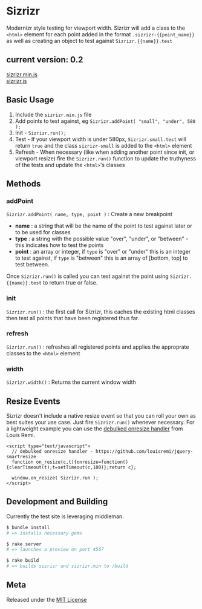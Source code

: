 Sizrizr
=======

Modernizr style testing for viewport width. Sizrizr will add a class to the `<html>` element for each point added in the format `.sizrizr-{{point_name}}` as well as creating an object to test against `Sizrizr.{{name}}.test`

## current version: 0.2

[sizrizr.min.js](https://github.com/stevenosloan/Sizrizr/edit/master/build/sizrizr.min.js)<br/>
[sizrizr.js](https://github.com/stevenosloan/Sizrizr/edit/master/build/sizrizr.js)

Basic Usage
-----------

1. Include the `sizrizr.min.js` file
2. Add points to test against, eg `Sizrizr.addPoint( "small", "under", 580 );`
3. Init - `Sizrizr.run();`
4. Test - If your viewport width is under 580px, `Sizrizr.small.test` will return `true` and the class `sizrizr-small` is added to the `<html>` element
5. Refresh - When necessary (like when adding another point since init, or viewport resize) fire the `Sizrizr.run()` function to update the truthyness of the tests and update the `<html>`'s classes


Methods
-------

### addPoint

`Sizrizr.addPoint( name, type, point )` : Create a new breakpoint

* __name__ : a string that will be the name of the point to test against later or to be used for classes
* __type__ : a string with the possible value "over", "under", or "between" - this indicates how to test the points
* __point__ : an array or integer, if `type` is "over" or "under" this is an integer to test against, if `type` is "between" this is an array of [bottom, top] to test between.

Once `Sizrizr.run()` is called you can test against the point using `Sizrizr.{{name}}.test` to return true or false.

### init
`Sizrizr.run()` : the first call for Sizrizr, this caches the existing html classes then test all points that have been registered thus far.

### refresh
`Sizrizr.run()` : refreshes all registered points and applies the approprate classes to the `<html>` element

### width
`Sizrizr.width()` : Returns the current window width


Resize Events
-------------

Sizrizr doesn't include a native resize event so that you can roll your own as best suites your use case. Just fire `Sizrizr.run()` whenever necessary. For a lightweight example you can use the [debulked onresize handler](https://github.com/louisremi/jquery-smartresize) from Louis Remi.

    <script type="text/javascript">
      // debulked onresize handler - https://github.com/louisremi/jquery-smartresize
      function on_resize(c,t){onresize=function(){clearTimeout(t);t=setTimeout(c,100)};return c};

      window.on_resize( Sizrizr.run );
    </script>



Development and Building
------------------------

Currently the test site is leveraging middleman.

```bash
$ bundle install
# => installs necessary gems

$ rake server
# => launches a preview on port 4567

$ rake build
# => builds sizrizr and sizrizr.min to /build
```


Meta
----

Released under the [MIT License](http://opensource.org/licenses/mit-license.php)
